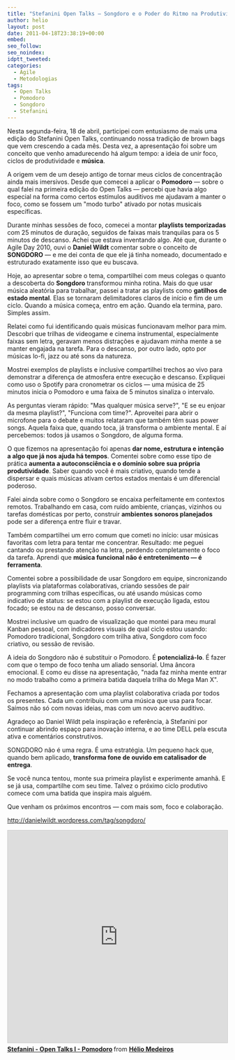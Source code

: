 ```yaml
---
title: "Stefanini Open Talks – Songdoro e o Poder do Ritmo na Produtividade"
author: helio
layout: post
date: 2011-04-18T23:38:19+00:00
embed:
seo_follow:
seo_noindex:
idptt_tweeted:
categories:
  - Agile
  - Metodologias
tags:
  - Open Talks
  - Pomodoro
  - Songdoro
  - Stefanini
---
```


Nesta segunda-feira, 18 de abril, participei com entusiasmo de mais uma edição do Stefanini Open Talks, continuando nossa tradição de brown bags que vem crescendo a cada mês. Desta vez, a apresentação foi sobre um conceito que venho amadurecendo há algum tempo: a ideia de unir foco, ciclos de produtividade e **música**.

A origem vem de um desejo antigo de tornar meus ciclos de concentração ainda mais imersivos. Desde que comecei a aplicar o **Pomodoro** — sobre o qual falei na primeira edição do Open Talks — percebi que havia algo especial na forma como certos estímulos auditivos me ajudavam a manter o foco, como se fossem um "modo turbo" ativado por notas musicais específicas.

Durante minhas sessões de foco, comecei a montar **playlists temporizadas** com 25 minutos de duração, seguidos de faixas mais tranquilas para os 5 minutos de descanso. Achei que estava inventando algo. Até que, durante o Agile Day 2010, ouvi o **Daniel Wildt** comentar sobre o conceito de **SONGDORO** — e me dei conta de que ele já tinha nomeado, documentado e estruturado exatamente isso que eu buscava.

Hoje, ao apresentar sobre o tema, compartilhei com meus colegas o quanto a descoberta do **Songdoro** transformou minha rotina. Mais do que usar música aleatória para trabalhar, passei a tratar as playlists como **gatilhos de estado mental**. Elas se tornaram delimitadores claros de início e fim de um ciclo. Quando a música começa, entro em ação. Quando ela termina, paro. Simples assim.

Relatei como fui identificando quais músicas funcionavam melhor para mim. Descobri que trilhas de videogame e cinema instrumental, especialmente faixas sem letra, geravam menos distrações e ajudavam minha mente a se manter engajada na tarefa. Para o descanso, por outro lado, opto por músicas lo-fi, jazz ou até sons da natureza.

Mostrei exemplos de playlists e inclusive compartilhei trechos ao vivo para demonstrar a diferença de atmosfera entre execução e descanso. Expliquei como uso o Spotify para cronometrar os ciclos — uma música de 25 minutos inicia o Pomodoro e uma faixa de 5 minutos sinaliza o intervalo.

As perguntas vieram rápido: "Mas qualquer música serve?", "E se eu enjoar da mesma playlist?", "Funciona com time?". Aproveitei para abrir o microfone para o debate e muitos relataram que também têm suas power songs. Aquela faixa que, quando toca, já transforma o ambiente mental. E aí percebemos: todos já usamos o Songdoro, de alguma forma.

O que fizemos na apresentação foi apenas **dar nome, estrutura e intenção a algo que já nos ajuda há tempos**. Comentei sobre como esse tipo de prática **aumenta a autoconsciência e o domínio sobre sua própria produtividade**. Saber quando você é mais criativo, quando tende a dispersar e quais músicas ativam certos estados mentais é um diferencial poderoso.

Falei ainda sobre como o Songdoro se encaixa perfeitamente em contextos remotos. Trabalhando em casa, com ruído ambiente, crianças, vizinhos ou tarefas domésticas por perto, construir **ambientes sonoros planejados** pode ser a diferença entre fluir e travar.

Também compartilhei um erro comum que cometi no início: usar músicas favoritas com letra para tentar me concentrar. Resultado: me peguei cantando ou prestando atenção na letra, perdendo completamente o foco da tarefa. Aprendi que **música funcional não é entretenimento — é ferramenta**.

Comentei sobre a possibilidade de usar Songdoro em equipe, sincronizando playlists via plataformas colaborativas, criando sessões de pair programming com trilhas específicas, ou até usando músicas como indicativo de status: se estou com a playlist de execução ligada, estou focado; se estou na de descanso, posso conversar.

Mostrei inclusive um quadro de visualização que montei para meu mural Kanban pessoal, com indicadores visuais de qual ciclo estou usando: Pomodoro tradicional, Songdoro com trilha ativa, Songdoro com foco criativo, ou sessão de revisão.

A ideia do Songdoro não é substituir o Pomodoro. É **potencializá-lo**. É fazer com que o tempo de foco tenha um aliado sensorial. Uma âncora emocional. E como eu disse na apresentação, "nada faz minha mente entrar no modo trabalho como a primeira batida daquela trilha do Mega Man X".

Fechamos a apresentação com uma playlist colaborativa criada por todos os presentes. Cada um contribuiu com uma música que usa para focar. Saímos não só com novas ideias, mas com um novo acervo auditivo.

Agradeço ao Daniel Wildt pela inspiração e referência, à Stefanini por continuar abrindo espaço para inovação interna, e ao time DELL pela escuta ativa e comentários construtivos.

SONGDORO não é uma regra. É uma estratégia. Um pequeno hack que, quando bem aplicado, **transforma fone de ouvido em catalisador de entrega**.

Se você nunca tentou, monte sua primeira playlist e experimente amanhã. E se já usa, compartilhe com seu time. Talvez o próximo ciclo produtivo comece com uma batida que inspira mais alguém.

Que venham os próximos encontros — com mais som, foco e colaboração.

<http://danielwildt.wordpress.com/tag/songdoro/>

<iframe src="https://www.slideshare.net/slideshow/embed_code/key/HSzpp8Lte0z1xp?startSlide=1" width="597" height="486" frameborder="0" marginwidth="0" marginheight="0" scrolling="no" style="border:1px solid #CCC; border-width:1px; margin-bottom:5px;max-width: 100%;" allowfullscreen></iframe> <div style="margin-bottom:5px"><strong> <a href="https://pt.slideshare.net/slideshow/stefanini-open-talks-i-pomodoro/6554537" title="Stefanini - Open Talks I - Pomodoro" target="_blank">Stefanini - Open Talks I - Pomodoro</a> </strong> from <strong> <a href="https://www.slideshare.net/heliomedeiros" target="_blank">Hélio Medeiros</a> </strong></div>

[1]: http://en.wikipedia.org/wiki/Brown_bag_seminars "Brown bags seminars"
[2]: /2011/01/13/stefanini-open-talks-pomodoro-technique/ "POMODORO"
